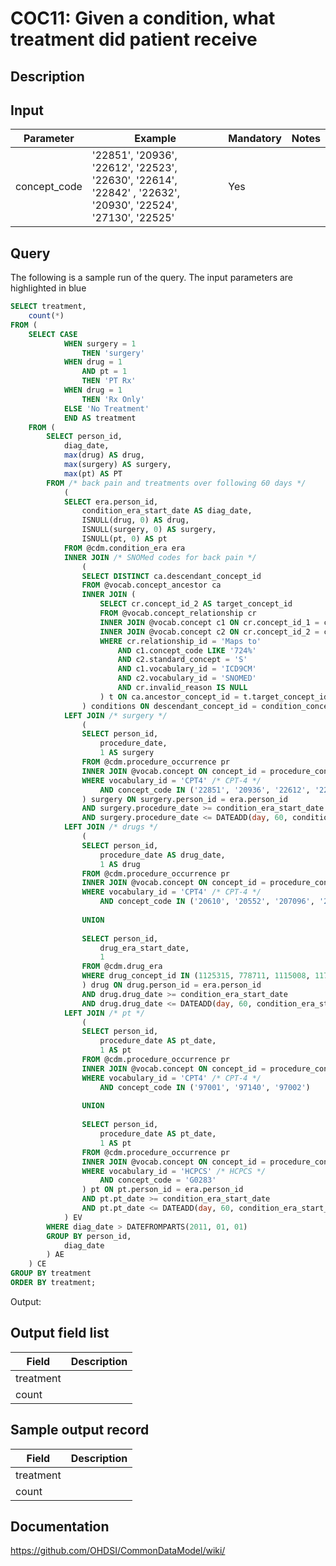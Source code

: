 <!---
Group:condition occurrence combinations
Name:COC11 Given a condition, what treatment did patient receive
Author:Patrick Ryan
CDM Version: 5.3
-->

# COC11: Given a condition, what treatment did patient receive

## Description
## Input

|  Parameter |  Example |  Mandatory |  Notes |
| --- | --- | --- | --- |
| concept_code | '22851', '20936', '22612', '22523', '22630', '22614', '22842' , '22632', '20930', '22524', '27130', '22525' | Yes |   |

## Query
The following is a sample run of the query. The input parameters are highlighted in  blue  

```sql
SELECT treatment,
	count(*)
FROM (
	SELECT CASE 
			WHEN surgery = 1
				THEN 'surgery'
			WHEN drug = 1
				AND pt = 1
				THEN 'PT Rx'
			WHEN drug = 1
				THEN 'Rx Only'
			ELSE 'No Treatment'
			END AS treatment
	FROM (
		SELECT person_id,
			diag_date,
			max(drug) AS drug,
			max(surgery) AS surgery,
			max(pt) AS PT
		FROM /* back pain and treatments over following 60 days */
			(
			SELECT era.person_id,
				condition_era_start_date AS diag_date,
				ISNULL(drug, 0) AS drug,
				ISNULL(surgery, 0) AS surgery,
				ISNULL(pt, 0) AS pt
			FROM @cdm.condition_era era
			INNER JOIN /* SNOMed codes for back pain */
				(
				SELECT DISTINCT ca.descendant_concept_id
				FROM @vocab.concept_ancestor ca
				INNER JOIN (
					SELECT cr.concept_id_2 AS target_concept_id
					FROM @vocab.concept_relationship cr
					INNER JOIN @vocab.concept c1 ON cr.concept_id_1 = c1.concept_id
					INNER JOIN @vocab.concept c2 ON cr.concept_id_2 = c2.concept_id
					WHERE cr.relationship_id = 'Maps to'
						AND c1.concept_code LIKE '724%'
						AND c2.standard_concept = 'S'
						AND c1.vocabulary_id = 'ICD9CM'
						AND c2.vocabulary_id = 'SNOMED'
						AND cr.invalid_reason IS NULL
					) t ON ca.ancestor_concept_id = t.target_concept_id
				) conditions ON descendant_concept_id = condition_concept_id
			LEFT JOIN /* surgery */
				(
				SELECT person_id,
					procedure_date,
					1 AS surgery
				FROM @cdm.procedure_occurrence pr
				INNER JOIN @vocab.concept ON concept_id = procedure_concept_id
				WHERE vocabulary_id = 'CPT4' /* CPT-4 */
					AND concept_code IN ('22851', '20936', '22612', '22523', '22630', '22614', '22842', '22632', '20930', '22524', '27130', '22525')
				) surgery ON surgery.person_id = era.person_id
				AND surgery.procedure_date >= condition_era_start_date
				AND surgery.procedure_date <= DATEADD(day, 60, condition_era_start_date)
			LEFT JOIN /* drugs */
				(
				SELECT person_id,
					procedure_date AS drug_date,
					1 AS drug
				FROM @cdm.procedure_occurrence pr
				INNER JOIN @vocab.concept ON concept_id = procedure_concept_id
				WHERE vocabulary_id = 'CPT4' /* CPT-4 */
					AND concept_code IN ('20610', '20552', '207096', '20553', '20550', '20605', '20551', '20600', '23350')
				
				UNION
				
				SELECT person_id,
					drug_era_start_date,
					1
				FROM @cdm.drug_era
				WHERE drug_concept_id IN (1125315, 778711, 1115008, 1177480, 1112807, 1506270)
				) drug ON drug.person_id = era.person_id
				AND drug.drug_date >= condition_era_start_date
				AND drug.drug_date <= DATEADD(day, 60, condition_era_start_date)
			LEFT JOIN /* pt */
				(
				SELECT person_id,
					procedure_date AS pt_date,
					1 AS pt
				FROM @cdm.procedure_occurrence pr
				INNER JOIN @vocab.concept ON concept_id = procedure_concept_id
				WHERE vocabulary_id = 'CPT4' /* CPT-4 */
					AND concept_code IN ('97001', '97140', '97002')
				
				UNION
				
				SELECT person_id,
					procedure_date AS pt_date,
					1 AS pt
				FROM @cdm.procedure_occurrence pr
				INNER JOIN @vocab.concept ON concept_id = procedure_concept_id
				WHERE vocabulary_id = 'HCPCS' /* HCPCS */
					AND concept_code = 'G0283'
				) pt ON pt.person_id = era.person_id
				AND pt.pt_date >= condition_era_start_date
				AND pt.pt_date <= DATEADD(day, 60, condition_era_start_date)
			) EV
		WHERE diag_date > DATEFROMPARTS(2011, 01, 01)
		GROUP BY person_id,
			diag_date
		) AE
	) CE
GROUP BY treatment
ORDER BY treatment;
```



 Output:

## Output field list

|  Field |  Description |
| --- | --- |
| treatment |   |
| count |   |

## Sample output record

|  Field |  Description |
| --- | --- |
| treatment |   |
| count |   |



## Documentation
https://github.com/OHDSI/CommonDataModel/wiki/
